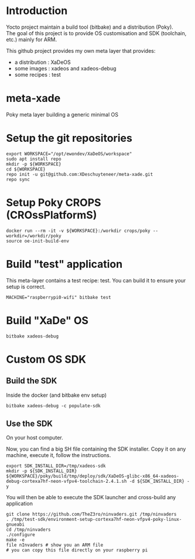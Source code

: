 # Introduction
Yocto project maintain a build tool (bitbake) and a distribution (Poky).<br/>
The goal of this project is to provide OS customisation and SDK (toolchain, etc.) mainly for ARM.<br/>

This github project provides my own meta layer that provides:
* a distribution : XaDeOS
* some images : xadeos and xadeos-debug
* some recipes : test

# meta-xade
Poky meta layer building a generic minimal OS

# Setup the git repositories
```
export WORKSPACE="/opt/ewondev/XaDeOS/workspace"
sudo apt install repo
mkdir -p ${WORKSPACE}
cd ${WORKSPACE}
repo init -u git@github.com:XDeschuyteneer/meta-xade.git
repo sync
```

# Setup Poky CROPS (CROssPlatformS)
```
docker run --rm -it -v ${WORKSPACE}:/workdir crops/poky --workdir=/workdir/poky
source oe-init-build-env
```

# Build "test" application

This meta-layer contains a test recipe: test.
You can build it to ensure your setup is correct.

```
MACHINE="raspberrypi0-wifi" bitbake test
```

# Build "XaDe" OS

```
bitbake xadeos-debug
```

# Custom OS SDK

## Build the SDK

Inside the docker (and bitbake env setup)

```
bitbake xadeos-debug -c populate-sdk
```

## Use the SDK

On your host computer.

Now, you can find a big SH file containing the SDK installer.
Copy it on any machine, execute it, follow the instructions.
```
export SDK_INSTALL_DIR=/tmp/xadeos-sdk
mkdir -p ${SDK_INSTALL_DIR}
${WORKSPACE}/poky/build/tmp/deploy/sdk/XaDeOS-glibc-x86_64-xadeos-debug-cortexa7hf-neon-vfpv4-toolchain-2.4.1.sh -d ${SDK_INSTALL_DIR} -y
```

You will then be able to execute the SDK launcher and cross-build any application

```
git clone https://github.com/TheZ3ro/ninvaders.git /tmp/ninvaders
. /tmp/test-sdk/environment-setup-cortexa7hf-neon-vfpv4-poky-linux-gnueabi
cd /tmp/ninvaders
./configure
make -e
file nInvaders # show you an ARM file
# you can copy this file directly on your raspberry pi
```